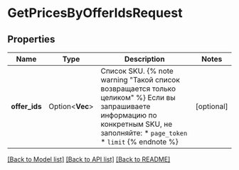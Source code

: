 # GetPricesByOfferIdsRequest

## Properties

Name | Type | Description | Notes
------------ | ------------- | ------------- | -------------
**offer_ids** | Option<**Vec<String>**> | Список SKU.  {% note warning \"Такой список возвращается только целиком\" %}  Если вы запрашиваете информацию по конкретным SKU, не заполняйте:  * `page_token` * `limit`  {% endnote %}     | [optional]

[[Back to Model list]](../README.md#documentation-for-models) [[Back to API list]](../README.md#documentation-for-api-endpoints) [[Back to README]](../README.md)


